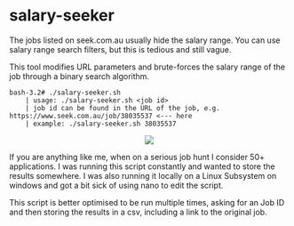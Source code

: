 # salary-seeker

The jobs listed on seek.com.au usually hide the salary range. You can use salary range search filters, but this is tedious and still vague.

This tool modifies URL parameters and brute-forces the salary range of the job through a binary search algorithm.
```
bash-3.2# ./salary-seeker.sh
    | usage: ./salary-seeker.sh <job id>
    | job id can be found in the URL of the job, e.g. https://www.seek.com.au/job/38035537 <--- here
    | example: ./salary-seeker.sh 38035537
```
<p align="center">
<img src=https://github.com/b3n-j4m1n/salary-seeker/raw/master/demo.gif>
</p>

If you are anything like me, when on a serious job hunt I consider 50+ applications. I was running this script constantly and wanted to store the results somewhere. I was also running it locally on a Linux Subsystem on windows and got a bit sick of using nano to edit the script. 

This script is better optimised to be run multiple times, asking for an Job ID and then storing the results in a csv, including a link to the original job.
